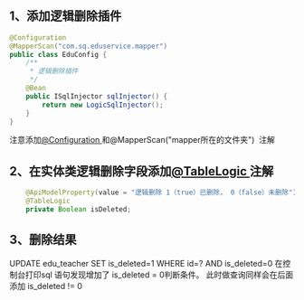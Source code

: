 ## 1、添加逻辑删除插件


```java
@Configuration
@MapperScan("com.sq.eduservice.mapper")
public class EduConfig {
    /**
     * 逻辑删除插件
     */
    @Bean
    public ISqlInjector sqlInjector() {
        return new LogicSqlInjector();
    }
}
```


注意添加[@Configuration ](/Configuration ) 和@MapperScan("mapper所在的文件夹")  注解 


## 2、在实体类逻辑删除字段添加[@TableLogic ](/TableLogic ) 注解 


```java
    @ApiModelProperty(value = "逻辑删除 1（true）已删除， 0（false）未删除")
    @TableLogic
    private Boolean isDeleted;
```


## 3、删除结果


UPDATE edu_teacher SET is_deleted=1 WHERE id=? AND is_deleted=0
在控制台打印sql 语句发现增加了 is_deleted = 0判断条件。
此时做查询同样会在后面添加 is_deleted != 0
